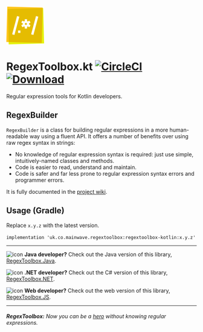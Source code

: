 ![icon](artwork/RegexToolbox-icon-100.png)
# RegexToolbox.kt [![CircleCI](https://circleci.com/gh/markwhitaker/RegexToolbox.kt.svg?style=shield)](https://circleci.com/gh/markwhitaker/RegexToolbox.kt) [![Download](https://api.bintray.com/packages/markwhitaker/Maven/regextoolbox-kotlin/images/download.svg) ](https://bintray.com/markwhitaker/Maven/regextoolbox-kotlin/_latestVersion)

Regular expression tools for Kotlin developers.

## RegexBuilder

`RegexBuilder` is a class for building regular expressions in a more human-readable way using a fluent API. It offers a number of benefits over using raw regex syntax in strings:

 - No knowledge of regular expression syntax is required: just use simple, intuitively-named classes and methods.
 - Code is easier to read, understand and maintain.
 - Code is safer and far less prone to regular expression syntax errors and programmer errors.

It is fully documented in the [project wiki](https://github.com/markwhitaker/RegexToolbox.kt/wiki).

## Usage (Gradle)

Replace `x.y.z` with the latest version.

```implementation 'uk.co.mainwave.regextoolbox:regextoolbox-kotlin:x.y.z'```

---
![icon](https://raw.githubusercontent.com/markwhitaker/RegexToolbox.Java/master/artwork/RegexToolbox-icon-32.png) **Java developer?** Check out the Java version of this library, [RegexToolbox.Java](https://github.com/markwhitaker/RegexToolbox.Java).

![icon](https://raw.githubusercontent.com/markwhitaker/RegexToolbox.NET/master/Artwork/RegexToolbox-icon-32.png) **.NET developer?** Check out the C# version of this library, [RegexToolbox.NET](https://github.com/markwhitaker/RegexToolbox.NET).

![icon](https://raw.githubusercontent.com/markwhitaker/RegexToolbox.JS/master/artwork/RegexToolbox-icon-32.png) **Web developer?** Check out the web version of this library, [RegexToolbox.JS](https://github.com/markwhitaker/RegexToolbox.JS).

---
###### **RegexToolbox:** Now you can be a [hero](https://xkcd.com/208/) without knowing regular expressions.
